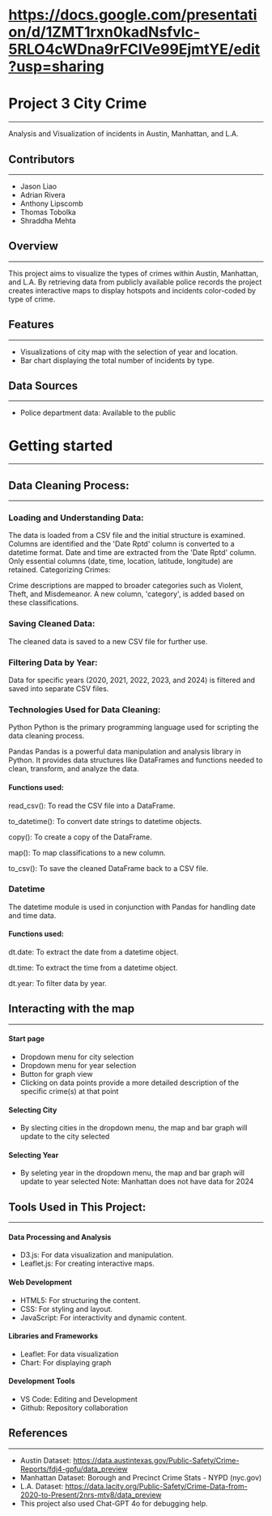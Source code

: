 # https://docs.google.com/presentation/d/1ZMT1rxn0kadNsfvlc-5RLO4cWDna9rFClVe99EjmtYE/edit?usp=sharing
# Project 3 City Crime
-----
Analysis and Visualization of incidents in Austin, Manhattan, and L.A.

## Contributors
-----
- Jason Liao
- Adrian Rivera
- Anthony Lipscomb
- Thomas Tobolka
- Shraddha Mehta

## Overview
----
This project aims to visualize the types of crimes within Austin, Manhattan, and L.A. By retrieving data from publicly available police records the project creates interactive maps to display hotspots and incidents color-coded by type of crime. 

## Features
----
- Visualizations of city map with the selection of year and location.
- Bar chart displaying the total number of incidents by type.

## Data Sources
----
- Police department data: Available to the public

# Getting started
----

## Data Cleaning Process:
-----
### Loading and Understanding Data:

The data is loaded from a CSV file and the initial structure is examined. Columns are identified and the 'Date Rptd' column is converted to a datetime format. Date and time are extracted from the 'Date Rptd' column. Only essential columns (date, time, location, latitude, longitude) are retained. Categorizing Crimes:

Crime descriptions are mapped to broader categories such as Violent, Theft, and Misdemeanor. A new column, 'category', is added based on these classifications.

### Saving Cleaned Data:

The cleaned data is saved to a new CSV file for further use.

### Filtering Data by Year:

Data for specific years (2020, 2021, 2022, 2023, and 2024) is filtered and saved into separate CSV files.

### Technologies Used for Data Cleaning:

Python
Python is the primary programming language used for scripting the data cleaning process.

Pandas
Pandas is a powerful data manipulation and analysis library in Python. It provides data structures like DataFrames and functions needed to clean, transform, and analyze the data.

#### Functions used:

read_csv(): To read the CSV file into a DataFrame.

to_datetime(): To convert date strings to datetime objects.

copy(): To create a copy of the DataFrame.

map(): To map classifications to a new column.

to_csv(): To save the cleaned DataFrame back to a CSV file.

### Datetime
The datetime module is used in conjunction with Pandas for handling date and time data.

#### Functions used:

dt.date: To extract the date from a datetime object.

dt.time: To extract the time from a datetime object.

dt.year: To filter data by year.

## Interacting with the map
---- 
#### Start page
- Dropdown menu for city selection
- Dropdown menu for year selection
- Button for graph view
- Clicking on data points provide a more detailed description of the specific crime(s) at that point
#### Selecting City
- By slecting cities in the dropdown menu, the map and bar graph will update to the city selected

#### Selecting Year
- By seleting year in the dropdown menu, the map and bar graph will update to year selected
Note: Manhattan does not have data for 2024

## Tools Used in This Project:
---- 
#### Data Processing and Analysis
- D3.js: For data visualization and manipulation.
- Leaflet.js: For creating interactive maps.

#### Web Development
- HTML5: For structuring the content.
- CSS: For styling and layout.
- JavaScript: For interactivity and dynamic content.
#### Libraries and Frameworks
- Leaflet: For data visualization
- Chart: For displaying graph

#### Development Tools
- VS Code: Editing and Development
- Github: Repository collaboration

## References
----
- Austin Dataset: https://data.austintexas.gov/Public-Safety/Crime-Reports/fdj4-gpfu/data_preview 
- Manhattan Dataset: Borough and Precinct Crime Stats - NYPD (nyc.gov)
- L.A. Dataset: https://data.lacity.org/Public-Safety/Crime-Data-from-2020-to-Present/2nrs-mtv8/data_preview 
- This project also used Chat-GPT 4o for debugging help. 

